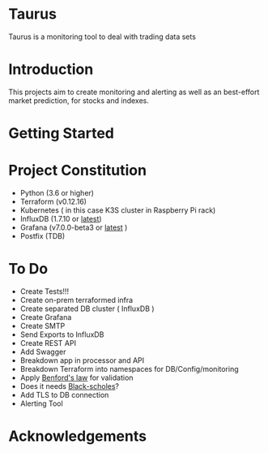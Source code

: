 # Taurus

Taurus is a monitoring tool to deal with trading data sets

# Introduction

This projects aim to create monitoring and alerting as well as an best-effort market prediction, for stocks and indexes.


# Getting Started

# Project Constitution

- Python (3.6 or higher)
- Terraform (v0.12.16)
- Kubernetes ( in this case K3S cluster in Raspberry Pi rack)
- InfluxDB (1.7.10 or [latest](https://hub.docker.com/_/influxdb/))
- Grafana (v7.0.0-beta3  or [latest](https://hub.docker.com/r/grafana/grafana) )
- Postfix (TDB)


# To Do

- Create Tests!!!
- Create on-prem terraformed infra
- Create separated DB cluster ( InfluxDB )
- Create Grafana
- Create SMTP 
- Send Exports to InfluxDB
- Create REST API
- Add Swagger
- Breakdown app in processor and API
- Breakdown Terraform into namespaces for DB/Config/monitoring
- Apply [Benford's law](https://en.wikipedia.org/wiki/Benford%27s_law) for validation
- Does it needs [Black-scholes](https://en.wikipedia.org/wiki/Black%E2%80%93Scholes_model)?
- Add TLS to DB connection
- Alerting Tool 


# Acknowledgements 
